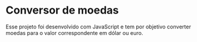 # Conversor de moedas

Esse projeto foi desenvolvido com JavaScript e tem por objetivo converter moedas para o valor correspondente em dólar ou euro.







